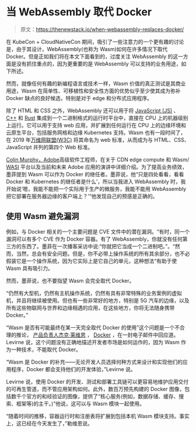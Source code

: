 # 当 WebAssembly 取代 Docker

> 原文：<https://thenewstack.io/when-webassembly-replaces-docker/>

在 KubeCon + CloudNativeCon 期间，吸引了一些注意力的一个更有趣的讨论是，由于其设计，WebAssembly(也称为 Wasm)如何在许多情况下取代 Docker。但是正如我们将在本文下面看到的，过度关注 WebAssembly 的这一方面是没有抓住重点的，因为更重要的是 WebAssembly 可以支持的业务用途，如下所述。

然而，就像任何有趣的新编程语言或技术一样，Wasm 价值的真正测试是其商业用途，Wasm 在简单性、可移植性和安全性方面的优势似乎至少使其成为弥补 Docker 缺点的良好候选，特别是对于 edge 和分布式应用程序。

除了 HTML 和 CSS 之外，WebAssembly 还可以用于将 [JavaScript (JS)](https://developer.mozilla.org/en-US/docs/Web/JavaScript) 、 [C++](https://en.wikipedia.org/wiki/C%2B%2B) 和 [Rust](https://www.rust-lang.org/) 集成到一个二进制格式的运行时平台中，直接在 CPU 上的机器级别上运行。它可以用于支持 web 应用，并扩展到任何运行在 CPU 上的边缘环境和云原生平台，包括服务网格和边缘 Kubernetes 支持。Wasm 也有一段时间了，在 2019 年[万维网联盟(W3C)](https://thenewstack.io/this-week-in-programming-the-time-has-come-to-pay-attention-to-webassembly/) 将其命名为 web 标准，从而成为与 HTML、CSS、JavaScript 并列的第四个 Web 标准。

[Colin Murphy，](https://www.linkedin.com/in/colin-murphy-08b3601b/)[Adobe](https://www.adobe.com)高级软件工程师，在关于 CDN edge compute 和 Wasm/ [WASI](https://wasi.dev/) 平台以及当前和未来 Adobe 应用的演讲中详细介绍。为了提高业务绩效，墨菲提到 Wasm 可以作为 Docker 的继任者。墨菲说，他“只是四处看看，看看 Docker 和 Kubernetes 的继任者是什么’，所以当我进入 WebAssembly 时，我开始说‘嗯，我能不能把一个实际用于生产的微服务，我能不能用 WebAssembly 把它部署在服务器边缘的客户端上？’”他发现自己的预感是正确的。

## 使用 Wasm 避免漏洞

例如，与 Docker 相关的一个主要问题是 CVE 文件中的潜在漏洞。“有时，同一个漏洞可以有多个 CVE 作为 Docker 容器。有了 WebAssembly，你就没有任何第三方的东西了。墨菲在一次播客采访中说:“你就把它当成一个二进制吧。”。“然而，当然，总会有安全问题。但是，你不必带上操作系统的所有其余部分，也不必假装它是一个操作系统，因为它实际上是它自己的单元，这种想法“有助于使 Wasm 具有吸引力。

然而，墨菲说，也不要指望 Wasm 会完全取代 Docker。

“仍然有大型机，仍然有主机操作系统，仍然有具有非常特殊的业务案例的虚拟机，并且将继续被使用。但也有一些非常好的地方，特别是 5G 汽车的边缘，以及所有这些物联网与世界和边缘相遇的应用，在这些地方，你将无法随身携带 Docker。”

“Wasm 是否有可能最终在某一天完全取代 Docker 的使用”这个问题是一个不合理的推论， [产品负责人杰克·莱维恩](https://www.linkedin.com/in/jakelevirne) ， [Docker](https://www.docker.com/) ，在一封电子邮件中回应道。Levirne 说，这个问题没有正确地描述开发者市场是如何运作的，因为 Wasm 作为一种技术，不能取代 Docker。

“Wasm 是 Docker 的补充——无论开发人员选择何种方式来设计和实现他们的应用程序，Docker 都会支持他们的开发体验，”Levirne 说。

Levirne 说，使用 Docker 的开发、测试和部署工具链可以更容易地维护应用交付的可再生管道，而不管应用架构如何。此外，数百万预先构建的 Docker 图像，包括数千个官方的和经验证的图像，提供了“核心服务(例如，数据存储、缓存、搜索、框架等)的主干。)”他说，这可以与 Wasm 模块一起使用。

“随着时间的推移，容器运行时和注册表将扩展到包括本机 Wasm 模块支持。事实上，这已经在今天发生了，”勒维恩说。

<svg xmlns:xlink="http://www.w3.org/1999/xlink" viewBox="0 0 68 31" version="1.1"><title>Group</title> <desc>Created with Sketch.</desc></svg>